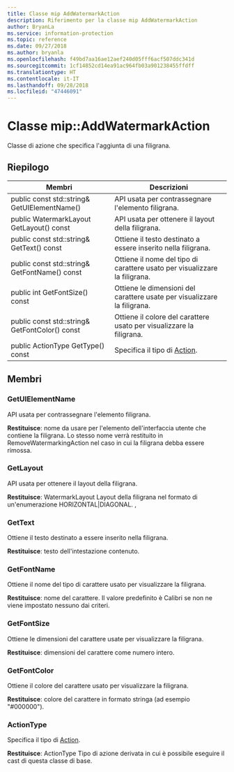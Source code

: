 ```yaml
---
title: Classe mip AddWatermarkAction
description: Riferimento per la classe mip AddWatermarkAction
author: BryanLa
ms.service: information-protection
ms.topic: reference
ms.date: 09/27/2018
ms.author: bryanla
ms.openlocfilehash: f49bd7aa16ae12aef240d05fff6acf507ddc341d
ms.sourcegitcommit: 1cf14852cd14ea91ac964fb03a901238455ffdff
ms.translationtype: HT
ms.contentlocale: it-IT
ms.lasthandoff: 09/28/2018
ms.locfileid: "47446091"
---
```

# <a name="class-mipaddwatermarkaction"></a>Classe mip::AddWatermarkAction 
Classe di azione che specifica l'aggiunta di una filigrana.
  
## <a name="summary"></a>Riepilogo
 Membri                        | Descrizioni                                
--------------------------------|---------------------------------------------
 public const std::string& GetUIElementName()  |  API usata per contrassegnare l'elemento filigrana.
 public WatermarkLayout GetLayout() const  |  API usata per ottenere il layout della filigrana.
 public const std::string& GetText() const  |  Ottiene il testo destinato a essere inserito nella filigrana.
 public const std::string& GetFontName() const  |  Ottiene il nome del tipo di carattere usato per visualizzare la filigrana.
 public int GetFontSize() const  |  Ottiene le dimensioni del carattere usate per visualizzare la filigrana.
 public const std::string& GetFontColor() const  |  Ottiene il colore del carattere usato per visualizzare la filigrana.
 public ActionType GetType() const  |  Specifica il tipo di [Action](class_mip_action.md).
  
## <a name="members"></a>Membri
  
### <a name="getuielementname"></a>GetUIElementName
API usata per contrassegnare l'elemento filigrana.

  
**Restituisce**: nome da usare per l'elemento dell'interfaccia utente che contiene la filigrana. Lo stesso nome verrà restituito in RemoveWatermarkingAction nel caso in cui la filigrana debba essere rimossa.
  
### <a name="getlayout"></a>GetLayout
API usata per ottenere il layout della filigrana.

  
**Restituisce**: WatermarkLayout Layout della filigrana nel formato di un'enumerazione HORIZONTAL|DIAGONAL. ,
  
### <a name="gettext"></a>GetText
Ottiene il testo destinato a essere inserito nella filigrana.

  
**Restituisce**: testo dell'intestazione contenuto.
  
### <a name="getfontname"></a>GetFontName
Ottiene il nome del tipo di carattere usato per visualizzare la filigrana.

  
**Restituisce**: nome del carattere. Il valore predefinito è Calibri se non ne viene impostato nessuno dai criteri.
  
### <a name="getfontsize"></a>GetFontSize
Ottiene le dimensioni del carattere usate per visualizzare la filigrana.

  
**Restituisce**: dimensioni del carattere come numero intero.
  
### <a name="getfontcolor"></a>GetFontColor
Ottiene il colore del carattere usato per visualizzare la filigrana.

  
**Restituisce**: colore del carattere in formato stringa (ad esempio "#000000").
  
### <a name="actiontype"></a>ActionType
Specifica il tipo di [Action](class_mip_action.md).

  
**Restituisce**: ActionType Tipo di azione derivata in cui è possibile eseguire il cast di questa classe di base.